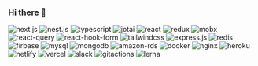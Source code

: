 ### Hi there 👋

![next.js](https://img.shields.io/badge/next.js-black?style=for-the-badge&logo=nextdotjs)
![nest.js](https://img.shields.io/badge/nest.js-black?style=for-the-badge&logo=nestjs&logoColor=E0234E)
![typescript](https://img.shields.io/badge/typescript-black?style=for-the-badge&logo=typescript)
![jotai](https://img.shields.io/badge/Jotai-black?style=for-the-badge&logo=jotai)
![react](https://img.shields.io/badge/React-black?style=for-the-badge&logo=react)
![redux](https://img.shields.io/badge/Redux-black?style=for-the-badge&logo=redux)
![mobx](https://img.shields.io/badge/Mobx-black?style=for-the-badge&logo=mobx)
![react-query](https://img.shields.io/badge/React--query-black?style=for-the-badge&logo=reactquery)
![react-hook-form](https://img.shields.io/badge/React--hook--form-black?style=for-the-badge&logo=reacthookform)
![tailwindcss](https://img.shields.io/badge/Tailwindcss-black?style=for-the-badge&logo=tailwindcss)
![express.js](https://img.shields.io/badge/express-black?style=for-the-badge&logo=express)
![redis](https://img.shields.io/badge/Redis-black?style=for-the-badge&logo=redis)
![firbase](https://img.shields.io/badge/Firebase-black?style=for-the-badge&logo=firebase)
![mysql](https://img.shields.io/badge/Mysql-black?style=for-the-badge&logo=mysql&logoColor=white)
![mongodb](https://img.shields.io/badge/Mongodb-black?style=for-the-badge&logo=mongodb)
![amazon-rds](https://img.shields.io/badge/Rds-black?style=for-the-badge&logo=amazonrds)
![docker](https://img.shields.io/badge/Docker-black?style=for-the-badge&logo=docker)
![nginx](https://img.shields.io/badge/Nginx-black?style=for-the-badge&logo=nginx)
![heroku](https://img.shields.io/badge/Heroku-black?style=for-the-badge&logo=heroku)
![netlify](https://img.shields.io/badge/Netlify-black?style=for-the-badge&logo=netlify)
![vercel](https://img.shields.io/badge/Vercel-black?style=for-the-badge&logo=vercel)
![slack](https://img.shields.io/badge/Slack-black?style=for-the-badge&logo=slack)
![gitactions](https://img.shields.io/badge/github--actions-black?style=for-the-badge&logo=githubactions)
![lerna](https://img.shields.io/badge/lerna-black?style=for-the-badge&logo=lerna)


<!--
**LookLukeLemon/LookLukeLemon** is a ✨ _special_ ✨ repository because its `README.md` (this file) appears on your GitHub profile.

Here are some ideas to get you started:

- 🔭 I’m currently working on ...
- 🌱 I’m currently learning ...
- 👯 I’m looking to collaborate on ...
- 🤔 I’m looking for help with ...
- 💬 Ask me about ...
- 📫 How to reach me: ...
- 😄 Pronouns: ...
- ⚡ Fun fact: ...
-->
